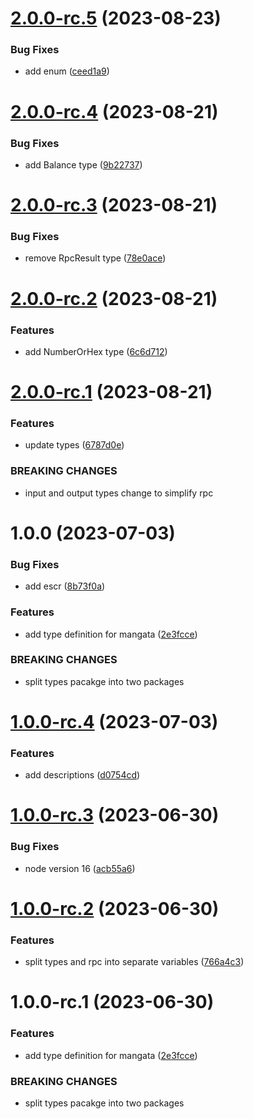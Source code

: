 # [2.0.0-rc.5](https://github.com/mangata-finance/types-definitions/compare/v2.0.0-rc.4...v2.0.0-rc.5) (2023-08-23)


### Bug Fixes

* add enum ([ceed1a9](https://github.com/mangata-finance/types-definitions/commit/ceed1a9fd6408e7510722f0f4e36cd4d1865a8cd))

# [2.0.0-rc.4](https://github.com/mangata-finance/types-definitions/compare/v2.0.0-rc.3...v2.0.0-rc.4) (2023-08-21)


### Bug Fixes

* add Balance type ([9b22737](https://github.com/mangata-finance/types-definitions/commit/9b227378837715137cb113468bd0edc95586b740))

# [2.0.0-rc.3](https://github.com/mangata-finance/types-definitions/compare/v2.0.0-rc.2...v2.0.0-rc.3) (2023-08-21)


### Bug Fixes

* remove RpcResult type ([78e0ace](https://github.com/mangata-finance/types-definitions/commit/78e0acefed6ca8be244b8d24b97059630af8bfaf))

# [2.0.0-rc.2](https://github.com/mangata-finance/types-definitions/compare/v2.0.0-rc.1...v2.0.0-rc.2) (2023-08-21)


### Features

* add NumberOrHex type ([6c6d712](https://github.com/mangata-finance/types-definitions/commit/6c6d7123b05763fd7944665d7c4dc4130dfdc297))

# [2.0.0-rc.1](https://github.com/mangata-finance/types-definitions/compare/v1.0.0...v2.0.0-rc.1) (2023-08-21)


### Features

* update types ([6787d0e](https://github.com/mangata-finance/types-definitions/commit/6787d0e2db98b1a7592e668038d7a561761d83d0))


### BREAKING CHANGES

* input and output types change to simplify rpc

# 1.0.0 (2023-07-03)


### Bug Fixes

* add escr ([8b73f0a](https://github.com/mangata-finance/types-definitions/commit/8b73f0a428e7d7593db4a5779d26494068c8d813))


### Features

* add type definition for mangata ([2e3fcce](https://github.com/mangata-finance/types-definitions/commit/2e3fcce90dad378bb692cea1d57cf2594d1d81cf))


### BREAKING CHANGES

* split types pacakge into two packages

# [1.0.0-rc.4](https://github.com/mangata-finance/types-definitions/compare/v1.0.0-rc.3...v1.0.0-rc.4) (2023-07-03)


### Features

* add descriptions ([d0754cd](https://github.com/mangata-finance/types-definitions/commit/d0754cdaa80d575ea418ac24738a0fba3a54fc20))

# [1.0.0-rc.3](https://github.com/mangata-finance/types-definitions/compare/v1.0.0-rc.2...v1.0.0-rc.3) (2023-06-30)


### Bug Fixes

* node version 16 ([acb55a6](https://github.com/mangata-finance/types-definitions/commit/acb55a6bb9bef6f99ab3a8e1da747d971c0ea6f3))

# [1.0.0-rc.2](https://github.com/mangata-finance/types-definitions/compare/v1.0.0-rc.1...v1.0.0-rc.2) (2023-06-30)


### Features

* split types and rpc into separate variables ([766a4c3](https://github.com/mangata-finance/types-definitions/commit/766a4c333f3cd65ef0b0284bd1cf6906ae238add))

# 1.0.0-rc.1 (2023-06-30)


### Features

* add type definition for mangata ([2e3fcce](https://github.com/mangata-finance/types-definitions/commit/2e3fcce90dad378bb692cea1d57cf2594d1d81cf))


### BREAKING CHANGES

* split types pacakge into two packages
